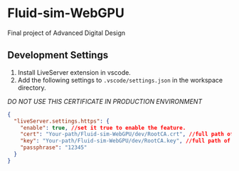 # Fluid-sim-WebGPU
Final project of Advanced Digital Design

## Development Settings

1. Install LiveServer extension in vscode.
2. Add the following settings to `.vscode/settings.json` in the workspace directory.

*DO NOT USE THIS CERTIFICATE IN PRODUCTION ENVIRONMENT*

```json
{
  "liveServer.settings.https": {
    "enable": true, //set it true to enable the feature.
    "cert": "Your-path/Fluid-sim-WebGPU/dev/RootCA.crt", //full path of the certificate
    "key": "Your-path/Fluid-sim-WebGPU/dev/RootCA.key", //full path of the private key
    "passphrase": "12345"
  }
}
```
